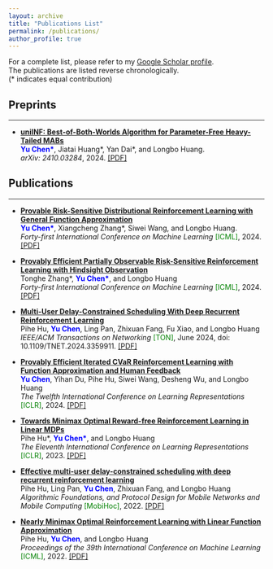 ```yaml
---
layout: archive
title: "Publications List"
permalink: /publications/
author_profile: true
---
```


<style>
red { color: Red }
orange { color: Orange }
green { color: Green }
blue { color: Blue }
</style>

For a complete list, please refer to my [Google Scholar profile](https://scholar.google.com/citations?user=rJ6Ipa0AAAAJ).  
The publications are listed reverse chronologically.  
(\* indicates equal contribution)

<h2>Preprints</h2><hr />

- **[uniINF: Best-of-Both-Worlds Algorithm for Parameter-Free Heavy-Tailed MABs](https://arxiv.org/abs/2410.03284)** 
  <br><b><blue>Yu Chen*</blue></b>, Jiatai Huang\*, Yan Dai\*, and Longbo Huang.<br /> 
  *arXiv: 2410.03284*, 2024. [[PDF]](/files/2410.03284v1.pdf) 


<h2>Publications</h2><hr />

- **[Provable Risk-Sensitive Distributional Reinforcement Learning with General Function Approximation](https://openreview.net/forum?id=0xmfExPqFf)**
  <br><b><blue>Yu Chen*</blue></b>, Xiangcheng Zhang\*, Siwei Wang, and Longbo Huang.  <br /> 
  *Forty-first International Conference on Machine Learning* <green>[ICML]</green>, 2024. [[PDF]](/files/6915_Provably_Efficient_Iterat.pdf)

- **[Provably Efficient Partially Observable Risk-Sensitive Reinforcement Learning with Hindsight Observation](https://openreview.net/forum?id=5S8ukkEQr2)**
  <br>Tonghe Zhang\*, <b><blue>Yu Chen*</blue></b>, and Longbo Huang  <br /> 
  *Forty-first International Conference on Machine Learning* <green>[ICML]</green>, 2024. [[PDF]](/files/6229_Provably_Efficient_Partia.pdf)


- **[Multi-User Delay-Constrained Scheduling With Deep Recurrent Reinforcement Learning](https://ieeexplore.ieee.org/abstract/document/10431724)**
  <br>Pihe Hu, <b><blue>Yu Chen</blue></b>, Ling Pan, Zhixuan Fang, Fu Xiao, and Longbo Huang <br/>
  *IEEE/ACM Transactions on Networking* <green>[TON]</green>, June 2024, doi: 10.1109/TNET.2024.3359911. [[PDF]](/files/Multi-User_Delay-Constrained_Scheduling_With_Deep_Recurrent_Reinforcement_Learning.pdf)

- **[Provably Efficient Iterated CVaR Reinforcement Learning with Function Approximation and Human Feedback](https://openreview.net/forum?id=vW1SkPl4kp)**
  <br><b><blue>Yu Chen</blue></b>, Yihan Du, Pihe Hu, Siwei Wang, Desheng Wu, and Longbo Huang <br /> 
  *The Twelfth International Conference on Learning Representations* <green>[ICLR]</green>, 2024. [[PDF]](/files/6915_Provably_Efficient_Iterat.pdf)

- **[Towards Minimax Optimal Reward-free Reinforcement Learning in Linear MDPs](https://openreview.net/forum?id=U9HW6vyNClg)**
  <br>Pihe Hu\*, <b><blue>Yu Chen*</blue></b>, and Longbo Huang <br /> 
  *The Eleventh International Conference on Learning Representations* <green>[ICLR]</green>, 2023. [[PDF]](/files/2940_towards_minimax_optimal_reward.pdf)

- **[Effective multi-user delay-constrained scheduling with deep recurrent reinforcement learning](https://dl.acm.org/doi/abs/10.1145/3492866.3549712)**
  <br>Pihe Hu, Ling Pan, <b><blue>Yu Chen</blue></b>, Zhixuan Fang, and Longbo Huang <br /> 
  *Algorithmic Foundations, and Protocol Design for Mobile Networks and Mobile Computing* <green>[MobiHoc]</green>, 2022. [[PDF]](/files/3492866.3549712.pdf)

- **[Nearly Minimax Optimal Reinforcement Learning with Linear Function Approximation](https://openreview.net/forum?id=U9HW6vyNClg)**
  <br>Pihe Hu, <b><blue>Yu Chen</blue></b>, and Longbo Huang <br /> 
  *Proceedings of the 39th International Conference on Machine Learning* <green>[ICML]</green>, 2022. [[PDF]](/files/2206.11489v3.pdf)